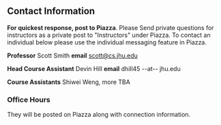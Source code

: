## Contact Information

**For quickest response, post to Piazza**.
Please Send private questions for instructors as a private post to "Instructors" under Piazza.  To contact an individual below please use the individual messaging feature in Piazza.

**Professor** Scott Smith
**email** [scott@cs.jhu.edu](mailto:scott@cs.jhu.edu)

**Head Course Assistant** Devin Hill
**email** dhill45 --at-- jhu.edu

**Course Assistants** Shiwei Weng, more TBA

### Office Hours

They will be posted on Piazza along with connection information.

